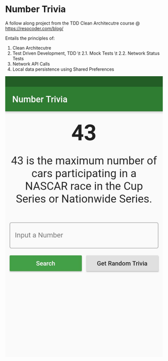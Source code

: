 # Number Trivia

A follow along project from the TDD Clean Architecutre course @ https://resocoder.com/blog/

Entails the principles of:
1. Clean Architecutre
2. Test Driven Development, TDD
	\t 2.1. Mock Tests
	\t 2.2. Network Status Tests
3. Network API Calls
4. Local data persistence using Shared Preferences

![Layout ScreenShot](/img/output.jpeg)